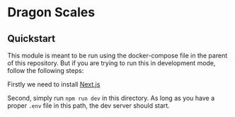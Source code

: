 # Dragon Scales



## Quickstart

This module is meant to be run using the docker-compose file in the parent of this repository. But if you are trying to run this in development mode, follow the following steps:

Firstly we need to install [Next.js](https://nextjs.org/docs/getting-started/installation)

Second, simply run `npm run dev` in this directory. As long as you have a proper `.env` file in this path, the dev server should start.